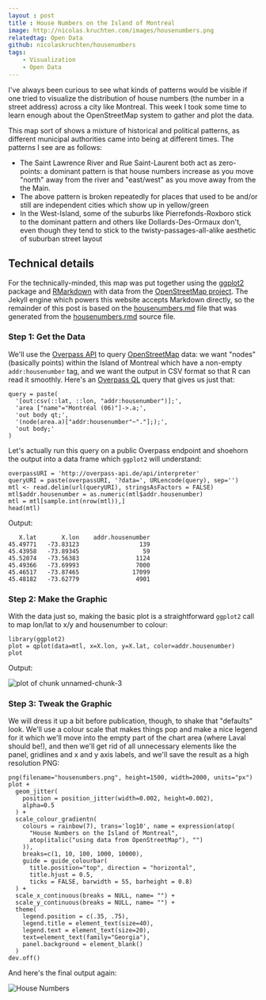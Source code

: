 ```yaml
---
layout : post
title : House Numbers on the Island of Montreal
image: http://nicolas.kruchten.com/images/housenumbers.png
relatedtag: Open Data
github: nicolaskruchten/housenumbers
tags:
    - Visualization
    - Open Data
---
```


I've always been curious to see what kinds of patterns would be visible if one tried to visualize the distribution of house numbers (the number in a street address) across a city like Montreal. This week I took some time to learn enough about the OpenStreetMap system to gather and plot the data.

<!-- more -->

This map sort of shows a mixture of historical and political patterns, as different municipal authorities came into being at different times. The patterns I see are as follows:

* The Saint Lawrence River and Rue Saint-Laurent both act as zero-points: a dominant pattern is that house numbers increase as you move "north" away from the river and "east/west" as you move away from the the Main.
* The above pattern is broken repeatedly for places that used to be and/or still are independent cities which show up in yellow/green
* In the West-Island, some of the suburbs like Pierrefonds-Roxboro stick to the dominant pattern and others like Dollards-Des-Ormaux don't, even though they tend to stick to the twisty-passages-all-alike aesthetic of suburban street layout

## Technical details

For the technically-minded, this map was put together using the [ggplot2][gg] package and [RMarkdown][rmdsys] with data from the [OpenStreetMap project][osm]. The Jekyll engine which powers this website accepts Markdown directly, so the remainder of this post is based on the [housenumbers.md][md] file that was generated from the [housenumbers.rmd][rmd] source file.

[gg]: http://ggplot2.org/
[osm]: http://www.openstreetmap.org
[rmdsys]: http://rmarkdown.rstudio.com/
[rmd]: https://github.com/nicolaskruchten/housenumbers/blob/master/housenumbers.rmd
[md]: https://github.com/nicolaskruchten/housenumbers/blob/master/housenumbers.md

### Step 1: Get the Data

We'll use the [Overpass API](http://wiki.openstreetmap.org/wiki/Overpass_API) to query [OpenStreetMap](http://www.openstreetmap.org/) data: we want "nodes" (basically points) within the Island of Montreal which have a non-empty `addr:housenumber` tag, and we want the output in CSV format so that R can read it smoothly. Here's an [Overpass QL](http://wiki.openstreetmap.org/wiki/Overpass_API/Overpass_QL) query that gives us just that:




    query = paste(
      '[out:csv(::lat, ::lon, "addr:housenumber")];',
      'area ["name"="Montréal (06)"]->.a;',
      'out body qt;',
      '(node(area.a)["addr:housenumber"~"."];);',
      'out body;'
    )


Let's actually run this query on a public Overpass endpoint and shoehorn the output into a data frame which `ggplot2` will understand:



    overpassURI = 'http://overpass-api.de/api/interpreter'
    queryURI = paste(overpassURI, '?data=', URLencode(query), sep='')
    mtl <- read.delim(url(queryURI), stringsAsFactors = FALSE)
    mtl$addr.housenumber = as.numeric(mtl$addr.housenumber)
    mtl = mtl[sample.int(nrow(mtl)),]
    head(mtl)

Output:

       X.lat       X.lon    addr.housenumber
    45.49771   -73.83123                 139
    45.43958   -73.89345                  59
    45.52074   -73.56383                1124
    45.49366   -73.69993                7000
    45.46517   -73.87465               17099
    45.48182   -73.62779                4901


### Step 2: Make the Graphic

With the data just so, making the basic plot is a straightforward `ggplot2` call to map lon/lat to x/y and housenumber to colour:

    library(ggplot2)
    plot = qplot(data=mtl, x=X.lon, y=X.lat, color=addr.housenumber)
    plot

Output:

![plot of chunk unnamed-chunk-3](http://nicolas.kruchten.com/images/housenumbers-pre.png) 

### Step 3: Tweak the Graphic

We will dress it up a bit before publication, though, to shake that "defaults" look. We'll use a colour scale that makes things pop and make a nice legend for it which we'll move into the empty part of the chart area (where Laval should be!), and then we'll get rid of all unnecessary elements like the panel, gridlines and x and y axis labels, and we'll save the result as a high resolution PNG:


    png(filename="housenumbers.png", height=1500, width=2000, units="px")
    plot +
      geom_jitter(
        position = position_jitter(width=0.002, height=0.002),
        alpha=0.5
      ) +
      scale_colour_gradientn(
        colours = rainbow(7), trans='log10', name = expression(atop(
          "House Numbers on the Island of Montreal",
          atop(italic("using data from OpenStreetMap"), "")
        )),
        breaks=c(1, 10, 100, 1000, 10000),
        guide = guide_colourbar(
          title.position="top", direction = "horizontal",
          title.hjust = 0.5,
          ticks = FALSE, barwidth = 55, barheight = 0.8)
      ) +
      scale_x_continuous(breaks = NULL, name= "") +
      scale_y_continuous(breaks = NULL, name= "") + 
      theme(
        legend.position = c(.35, .75), 
        legend.title = element_text(size=40),
        legend.text = element_text(size=20),
        text=element_text(family="Georgia"),
        panel.background = element_blank()
      )
    dev.off()

And here's the final output again:

![House Numbers](http://nicolas.kruchten.com/images/housenumbers.png)